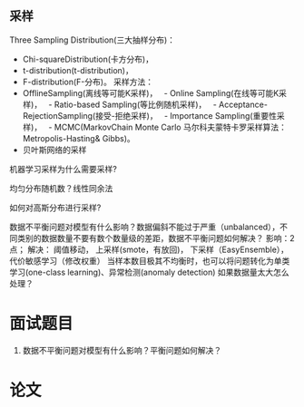 ## 采样
Three Sampling Distribution(三大抽样分布)：
  - Chi-squareDistribution(卡方分布)，
  - t-distribution(t-distribution)，
  - F-distribution(F-分布)。
采样方法：
  - OfflineSampling(离线等可能K采样)，
  - Online Sampling(在线等可能K采样)，
  - Ratio-based Sampling(等比例随机采样)，
  - Acceptance-RejectionSampling(接受-拒绝采样)，
  - Importance Sampling(重要性采样)，
  - MCMC(MarkovChain Monte Carlo 马尔科夫蒙特卡罗采样算法：Metropolis-Hasting& Gibbs)。
  - 贝叶斯网络的采样

机器学习采样为什么需要采样?

均匀分布随机数？线性同余法

如何对高斯分布进行采样?

数据不平衡问题对模型有什么影响？数据偏斜不能过于严重（unbalanced），不同类别的数据数量不要有数个数量级的差距，数据不平衡问题如何解决？
  影响：2点；
  解决：
    阈值移动，
    上采样(smote，有放回)，
    下采样（EasyEnsemble），
    代价敏感学习（修改权重）
    当样本数目极其不均衡时，也可以将问题转化为单类学习(one-class learning)、异常检测(anomaly detection)
  如果数据量太大怎么处理？


# 面试题目
<!-- 采样方法 -->
1. 数据不平衡问题对模型有什么影响？平衡问题如何解决？



# 论文



